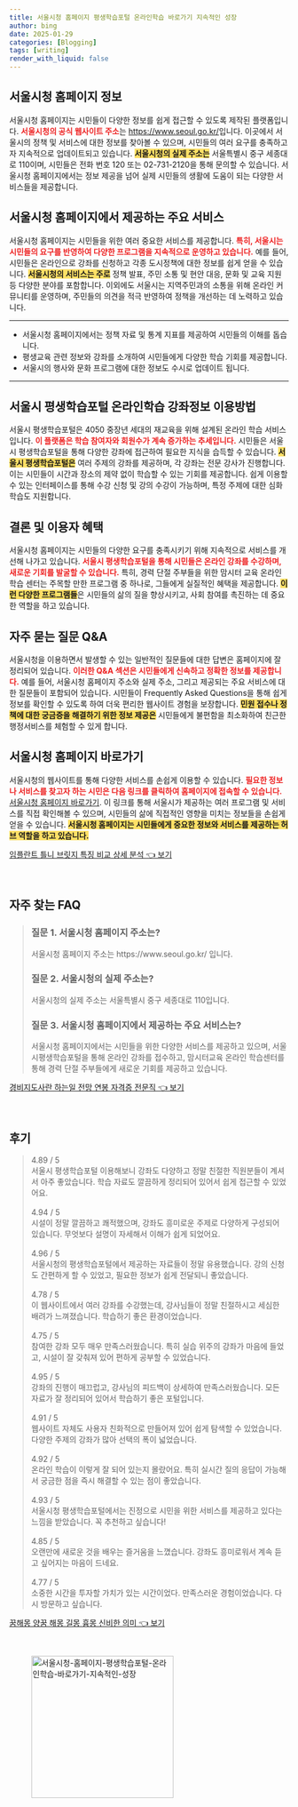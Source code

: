 ```yaml
---
title: 서울시청 홈페이지 평생학습포털 온라인학습 바로가기 지속적인 성장
author: bing
date: 2025-01-29
categories: [Blogging]
tags: [writing]
render_with_liquid: false
---
```



<h2 id='서울시청-홈페이지-정보'>서울시청 홈페이지 정보</h2>

<p>서울시청 홈페이지는 시민들이 다양한 정보를 쉽게 접근할 수 있도록 제작된 플랫폼입니다. <b><span style="color: #ee2323;">서울시청의 공식 웹사이트 주소</span></b>는 <a href="https://www.seoul.go.kr/">https://www.seoul.go.kr/</a>입니다. 이곳에서 서울시의 정책 및 서비스에 대한 정보를 찾아볼 수 있으며, 시민들의 여러 요구를 충족하고자 지속적으로 업데이트되고 있습니다. <b><span style="background-color: #ffe066;">서울시청의 실제 주소는</span></b> 서울특별시 중구 세종대로 110이며, 시민들은 전화 번호 120 또는 02-731-2120을 통해 문의할 수 있습니다. 서울시청 홈페이지에서는 정보 제공을 넘어 실제 시민들의 생활에 도움이 되는 다양한 서비스들을 제공합니다.</p>

<h2 id='주요-서비스-제공'>서울시청 홈페이지에서 제공하는 주요 서비스</h2>

<p>서울시청 홈페이지는 시민들을 위한 여러 중요한 서비스를 제공합니다. <b><span style="color: #ee2323;">특히, 서울시는 시민들의 요구를 반영하여 다양한 프로그램을 지속적으로 운영하고 있습니다.</span></b> 예를 들어, 시민들은 온라인으로 강좌를 신청하고 각종 도시정책에 대한 정보를 쉽게 얻을 수 있습니다. <b><span style="background-color: #ffe066;">서울시청의 서비스는 주로</span></b> 정책 발표, 주민 소통 및 현안 대응, 문화 및 교육 지원 등 다양한 분야를 포함합니다. 이외에도 서울시는 지역주민과의 소통을 위해 온라인 커뮤니티를 운영하며, 주민들의 의견을 적극 반영하여 정책을 개선하는 데 노력하고 있습니다.</p>

<hr />

<ul>
    <li>서울시청 홈페이지에서는 정책 자료 및 통계 지표를 제공하여 시민들의 이해를 돕습니다.</li>
    <li>평생교육 관련 정보와 강좌를 소개하여 시민들에게 다양한 학습 기회를 제공합니다.</li>
    <li>서울시의 행사와 문화 프로그램에 대한 정보도 수시로 업데이트 됩니다.</li>
</ul>

<hr />

<h2 id='서울시-평생학습포털-이용법'>서울시 평생학습포털 온라인학습 강좌정보 이용방법</h2>

<p>서울시 평생학습포털은 4050 중장년 세대의 재교육을 위해 설계된 온라인 학습 서비스입니다. <b><span style="color: #ee2323;">이 플랫폼은 학습 참여자와 회원수가 계속 증가하는 추세입니다.</span></b> 시민들은 서울시 평생학습포털을 통해 다양한 강좌에 접근하여 필요한 지식을 습득할 수 있습니다. <b><span style="background-color: #ffe066;">서울시 평생학습포털은</span></b> 여러 주제의 강좌를 제공하며, 각 강좌는 전문 강사가 진행합니다. 이는 시민들이 시간과 장소의 제약 없이 학습할 수 있는 기회를 제공합니다. 쉽게 이용할 수 있는 인터페이스를 통해 수강 신청 및 강의 수강이 가능하며, 특정 주제에 대한 심화 학습도 지원합니다.</p>

<h2 id='결론-및-이용자-혜택'>결론 및 이용자 혜택</h2>

<p>서울시청 홈페이지는 시민들의 다양한 요구를 충족시키기 위해 지속적으로 서비스를 개선해 나가고 있습니다. <b><span style="color: #ee2323;">서울시 평생학습포털을 통해 시민들은 온라인 강좌를 수강하며, 새로운 기회를 발굴할 수 있습니다.</span></b> 특히, 경력 단절 주부들을 위한 맘시터 교육 온라인 학습 센터는 주목할 만한 프로그램 중 하나로, 그들에게 실질적인 혜택을 제공합니다. <b><span style="background-color: #ffe066;">이런 다양한 프로그램들</span></b>은 시민들의 삶의 질을 향상시키고, 사회 참여를 촉진하는 데 중요한 역할을 하고 있습니다.</p>

<h2 id='자주-묻는-질문-QNA'>자주 묻는 질문 Q&A</h2>

<p>서울시청을 이용하면서 발생할 수 있는 일반적인 질문들에 대한 답변은 홈페이지에 잘 정리되어 있습니다. <b><span style="color: #ee2323;">이러한 Q&A 섹션은 시민들에게 신속하고 정확한 정보를 제공합니다.</span></b> 예를 들어, 서울시청 홈페이지 주소와 실제 주소, 그리고 제공되는 주요 서비스에 대한 질문들이 포함되어 있습니다. 시민들이 Frequently Asked Questions을 통해 쉽게 정보를 확인할 수 있도록 하여 더욱 편리한 웹사이트 경험을 보장합니다. <b><span style="background-color: #ffe066;">민원 접수나 정책에 대한 궁금증을 해결하기 위한 정보 제공은</span></b> 시민들에게 불편함을 최소화하여 친근한 행정서비스를 체험할 수 있게 합니다.</p>

<h2 id='서울시청-홈페이지-연결'>서울시청 홈페이지 바로가기</h2>

<p>서울시청의 웹사이트를 통해 다양한 서비스를 손쉽게 이용할 수 있습니다. <b><span style="color: #ee2323;">필요한 정보나 서비스를 찾고자 하는 시민은 다음 링크를 클릭하여 홈페이지에 접속할 수 있습니다.</span></b> <a href="https://www.seoul.go.kr/">서울시청 홈페이지 바로가기</a>. 이 링크를 통해 서울시가 제공하는 여러 프로그램 및 서비스를 직접 확인해볼 수 있으며, 시민들의 삶에 직접적인 영향을 미치는 정보들을 손쉽게 얻을 수 있습니다. <b><span style="background-color: #ffe066;">서울시청 홈페이지는 시민들에게 중요한 정보와 서비스를 제공하는 허브 역할을 하고 있습니다.</span></b></p>


<p><a class="click-button" title="임플란트 틀니 브릿지 특징 비교 상세 분석" href="https://adkhouse.github.io/posts/%EC%9E%84%ED%94%8C%EB%9E%80%ED%8A%B8-%ED%8B%80%EB%8B%88-%EB%B8%8C%EB%A6%BF%EC%A7%80-%ED%8A%B9%EC%A7%95-%EB%B9%84%EA%B5%90-%EC%83%81%EC%84%B8-%EB%B6%84%EC%84%9D/" rel="dofollow">임플란트 틀니 브릿지 특징 비교 상세 분석 👈 보기</a></p><br>
<h2 id='자주_찾는_FAQ'>자주 찾는 FAQ</h2>
<div itemscope="" itemtype="https://schema.org/FAQPage"> 
<blockquote> 
<div itemscope="" itemprop="mainEntity" itemtype="https://schema.org/Question"> 
<h3 itemprop="name">질문 1. 서울시청 홈페이지 주소는?</h3> 
<div itemscope="" itemprop="acceptedAnswer" itemtype="https://schema.org/Answer"> 
<span itemprop="text"> 
<p>서울시청 홈페이지 주소는 https://www.seoul.go.kr/ 입니다.</p> 
</span> 
</div> 
</div> 

<div itemscope="" itemprop="mainEntity" itemtype="https://schema.org/Question"> 
<h3 itemprop="name">질문 2. 서울시청의 실제 주소는?</h3> 
<div itemscope="" itemprop="acceptedAnswer" itemtype="https://schema.org/Answer"> 
<span itemprop="text"> 
<p>서울시청의 실제 주소는 서울특별시 중구 세종대로 110입니다.</p> 
</span> 
</div> 
</div> 

<div itemscope="" itemprop="mainEntity" itemtype="https://schema.org/Question"> 
<h3 itemprop="name">질문 3. 서울시청 홈페이지에서 제공하는 주요 서비스는?</h3> 
<div itemscope="" itemprop="acceptedAnswer" itemtype="https://schema.org/Answer"> 
<span itemprop="text"> 
<p>서울시청 홈페이지에서는 시민들을 위한 다양한 서비스를 제공하고 있으며, 서울시평생학습포털을 통해 온라인 강좌를 접수하고, 맘시터교육 온라인 학습센터를 통해 경력 단절 주부들에게 새로운 기회를 제공하고 있습니다.</p> 
</span> 
</div> 
</div> 
</blockquote> 
</div>
<p><a class="click-button" title="경비지도사란 하는일 전망 연봉 자격증 전문직" href="https://adkhouse.github.io/posts/%EA%B2%BD%EB%B9%84%EC%A7%80%EB%8F%84%EC%82%AC%EB%9E%80-%ED%95%98%EB%8A%94%EC%9D%BC-%EC%A0%84%EB%A7%9D-%EC%97%B0%EB%B4%89-%EC%9E%90%EA%B2%A9%EC%A6%9D-%EC%A0%84%EB%AC%B8%EC%A7%81/" rel="dofollow">경비지도사란 하는일 전망 연봉 자격증 전문직 👈 보기</a></p><br>
<h2 id='후기'>후기</h2>
<div itemscope itemtype="https://schema.org/Product">
  <blockquote>
  <div itemprop="review" itemscope itemtype="https://schema.org/Review">
      <div itemprop="reviewRating" itemscope itemtype="https://schema.org/Rating"> <span itemprop="ratingValue">4.89</span> / <span itemprop="bestRating">5</span> </div>
      <span itemprop="reviewBody">서울시 평생학습포털 이용해보니 강좌도 다양하고 정말 친절한 직원분들이 계셔서 아주 좋았습니다. 학습 자료도 깔끔하게 정리되어 있어서 쉽게 접근할 수 있었어요.</span>
  </div>
  <br>
  <div itemprop="review" itemscope itemtype="https://schema.org/Review">
      <div itemprop="reviewRating" itemscope itemtype="https://schema.org/Rating"> <span itemprop="ratingValue">4.94</span> / <span itemprop="bestRating">5</span> </div>
      <span itemprop="reviewBody">시설이 정말 깔끔하고 쾌적했으며, 강좌도 흥미로운 주제로 다양하게 구성되어 있습니다. 무엇보다 설명이 자세해서 이해가 쉽게 되었어요.</span>
  </div>
  <br>
  <div itemprop="review" itemscope itemtype="https://schema.org/Review">
      <div itemprop="reviewRating" itemscope itemtype="https://schema.org/Rating"> <span itemprop="ratingValue">4.96</span> / <span itemprop="bestRating">5</span> </div>
      <span itemprop="reviewBody">서울시청의 평생학습포털에서 제공하는 자료들이 정말 유용했습니다. 강의 신청도 간편하게 할 수 있었고, 필요한 정보가 쉽게 전달되니 좋았습니다.</span>
  </div>
  <br>
  <div itemprop="review" itemscope itemtype="https://schema.org/Review">
      <div itemprop="reviewRating" itemscope itemtype="https://schema.org/Rating"> <span itemprop="ratingValue">4.78</span> / <span itemprop="bestRating">5</span> </div>
      <span itemprop="reviewBody">이 웹사이트에서 여러 강좌를 수강했는데, 강사님들이 정말 친절하시고 세심한 배려가 느껴졌습니다. 학습하기 좋은 환경이었습니다.</span>
  </div>
  <br>
  <div itemprop="review" itemscope itemtype="https://schema.org/Review">
      <div itemprop="reviewRating" itemscope itemtype="https://schema.org/Rating"> <span itemprop="ratingValue">4.75</span> / <span itemprop="bestRating">5</span> </div>
      <span itemprop="reviewBody">참여한 강좌 모두 매우 만족스러웠습니다. 특히 실습 위주의 강좌가 마음에 들었고, 시설이 잘 갖춰져 있어 편하게 공부할 수 있었습니다.</span>
  </div>
  <br>
  <div itemprop="review" itemscope itemtype="https://schema.org/Review">
      <div itemprop="reviewRating" itemscope itemtype="https://schema.org/Rating"> <span itemprop="ratingValue">4.95</span> / <span itemprop="bestRating">5</span> </div>
      <span itemprop="reviewBody">강좌의 진행이 매끄럽고, 강사님의 피드백이 상세하여 만족스러웠습니다. 모든 자료가 잘 정리되어 있어서 학습하기 좋은 포털입니다.</span>
  </div>
  <br>
  <div itemprop="review" itemscope itemtype="https://schema.org/Review">
      <div itemprop="reviewRating" itemscope itemtype="https://schema.org/Rating"> <span itemprop="ratingValue">4.91</span> / <span itemprop="bestRating">5</span> </div>
      <span itemprop="reviewBody">웹사이트 자체도 사용자 친화적으로 만들어져 있어 쉽게 탐색할 수 있었습니다. 다양한 주제의 강좌가 많아 선택의 폭이 넓었습니다.</span>
  </div>
  <br>
  <div itemprop="review" itemscope itemtype="https://schema.org/Review">
      <div itemprop="reviewRating" itemscope itemtype="https://schema.org/Rating"> <span itemprop="ratingValue">4.92</span> / <span itemprop="bestRating">5</span> </div>
      <span itemprop="reviewBody">온라인 학습이 이렇게 잘 되어 있는지 몰랐어요. 특히 실시간 질의 응답이 가능해서 궁금한 점을 즉시 해결할 수 있는 점이 좋았습니다.</span>
  </div>
  <br>
  <div itemprop="review" itemscope itemtype="https://schema.org/Review">
      <div itemprop="reviewRating" itemscope itemtype="https://schema.org/Rating"> <span itemprop="ratingValue">4.93</span> / <span itemprop="bestRating">5</span> </div>
      <span itemprop="reviewBody">서울시청 평생학습포털에서는 진정으로 시민을 위한 서비스를 제공하고 있다는 느낌을 받았습니다. 꼭 추천하고 싶습니다!</span>
  </div>
  <br>
  <div itemprop="review" itemscope itemtype="https://schema.org/Review">
      <div itemprop="reviewRating" itemscope itemtype="https://schema.org/Rating"> <span itemprop="ratingValue">4.85</span> / <span itemprop="bestRating">5</span> </div>
      <span itemprop="reviewBody">오랜만에 새로운 것을 배우는 즐거움을 느꼈습니다. 강좌도 흥미로워서 계속 듣고 싶어지는 마음이 드네요.</span>
  </div>
  <br>
  <div itemprop="review" itemscope itemtype="https://schema.org/Review">
      <div itemprop="reviewRating" itemscope itemtype="https://schema.org/Rating"> <span itemprop="ratingValue">4.77</span> / <span itemprop="bestRating">5</span> </div>
      <span itemprop="reviewBody">소중한 시간을 투자할 가치가 있는 시간이었다. 만족스러운 경험이었습니다. 다시 방문하고 싶습니다.</span>
  </div>
  </blockquote>
</div>
<p><a class="click-button" title="꿈해몽 양꿈 해몽 길몽 흉몽 신비한 의미" href="https://adkhouse.github.io/posts/%EA%BF%88%ED%95%B4%EB%AA%BD-%EC%96%91%EA%BF%88-%ED%95%B4%EB%AA%BD-%EA%B8%B8%EB%AA%BD-%ED%9D%89%EB%AA%BD-%EC%8B%A0%EB%B9%84%ED%95%9C-%EC%9D%98%EB%AF%B8/" rel="dofollow">꿈해몽 양꿈 해몽 길몽 흉몽 신비한 의미 👈 보기</a></p><br>
<figure class="image"><img src="https://adkhouse.github.io/assets/img/thumbnail/서울시청-홈페이지-평생학습포털-온라인학습-바로가기-지속적인-성장.webp" alt="서울시청-홈페이지-평생학습포털-온라인학습-바로가기-지속적인-성장" width="256" height="256"></figure>